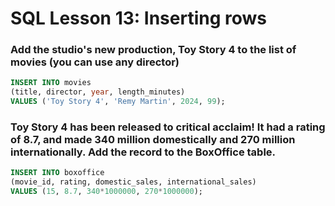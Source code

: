 # SQL Lesson 13: Inserting rows

### Add the studio's new production, Toy Story 4 to the list of movies (you can use any director)
```sql
INSERT INTO movies
(title, director, year, length_minutes)
VALUES ('Toy Story 4', 'Remy Martin', 2024, 99);
```

### Toy Story 4 has been released to critical acclaim! It had a rating of 8.7, and made 340 million domestically and 270 million internationally. Add the record to the BoxOffice table.
```sql
INSERT INTO boxoffice
(movie_id, rating, domestic_sales, international_sales)
VALUES (15, 8.7, 340*1000000, 270*1000000);
```